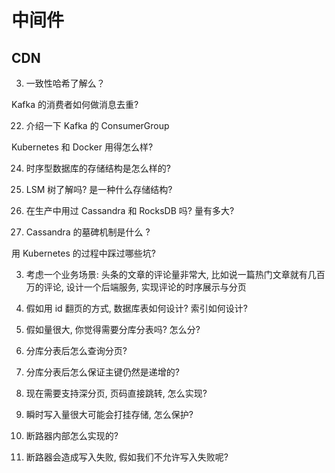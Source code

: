 # 中间件


## CDN


3. 一致性哈希了解么？

Kafka 的消费者如何做消息去重?

22. 介绍一下 Kafka 的 ConsumerGroup


Kubernetes 和 Docker 用得怎么样?

24. 时序型数据库的存储结构是怎么样的?

25. LSM 树了解吗? 是一种什么存储结构?

26. 在生产中用过 Cassandra 和 RocksDB 吗? 量有多大?

27. Cassandra 的墓碑机制是什么 ?

用 Kubernetes 的过程中踩过哪些坑?

3. 考虑一个业务场景: 头条的文章的评论量非常大, 比如说一篇热门文章就有几百万的评论, 设计一个后端服务, 实现评论的时序展示与分页

4. 假如用 id 翻页的方式, 数据库表如何设计? 索引如何设计?

5. 假如量很大, 你觉得需要分库分表吗? 怎么分?

6. 分库分表后怎么查询分页?

7. 分库分表后怎么保证主键仍然是递增的?

8. 现在需要支持深分页, 页码直接跳转, 怎么实现?

9. 瞬时写入量很大可能会打挂存储, 怎么保护?

10. 断路器内部怎么实现的?

11. 断路器会造成写入失败, 假如我们不允许写入失败呢?

